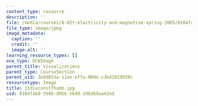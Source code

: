 ```yaml
---
content_type: resource
description: ''
file: /media/courses/8-02t-electricity-and-magnetism-spring-2005/81647ab0599bd85b5b492d8368aa42ed_11divconstThumb.jpg
file_type: image/jpeg
image_metadata:
  caption: ''
  credit: ''
  image-alt: ''
learning_resource_types: []
ocw_type: OCWImage
parent_title: Visualizations
parent_type: CourseSection
parent_uid: 3e9d053a-11ee-effa-00de-c3b42819928c
resourcetype: Image
title: 11divconstThumb.jpg
uid: 81647ab0-599b-d85b-5b49-2d8368aa42ed
---
```

